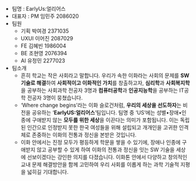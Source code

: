 - 팀명 : EarlyUs:얼리어스
- 대표자 : PM 임민주 2086020
- 팀원
    - 기획 박여경 2371035
    - UXUI 이어진 2087029
    - FE 김혜빈 1986004
    - BE 조현영 2076394
    - AI 유정민 2277023
- 팀소개
    - 흔히 학교는 작은 사회라고 말합니다. 우리가 속한 이화라는 사회의 문제를 **SW기술로 해결**하여 **사회적이고 이화적인 가치**를 창출하고자, **심리학**과 **사회복지학**을 공부하는 사회과학 전공자 3명과 **컴퓨터공학**과 **인공지능학**을 공부하는 IT공학 전공자 3명이 뭉쳤습니다.
    - ‘Where change begins’라는 이화 슬로건처럼, **우리의 세상을 선도하자**는 비전을 공유하는 ‘**EarlyUS:얼리어스**’팀입니다. 팀명 중 ‘US’에는 성별•장애•인종에 구애받지 않는 **모두를 위한 세상**을 이끈다는 의미가 포함됩니다. 이는 독립된 인간으로 인정받지 못한 한국 여성들을 위해 설립되고 개개인을 고귀한 인격체로 존중하는 이화의 전통과 정신을 본받은 것입니다.
    - 이화 안에서는 진정 모두가 평등하게 학문을 쌓을 수 있기에, 장애나 인종에 구애받지 않고 공부할 수 있게 하여 이화의 전통과 정신을 잇는 SW 기술을 세상에 선보이겠다는 강인한 의지를 다졌습니다. 이화톤 안에서 다양하고 창의적인 교내 문제 해결방안을 함께 고민하여 우리 사회를 이롭게 하는 과학 기술적 지평을 넓히길 기대합니다.
